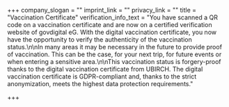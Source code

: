 +++
company_slogan = ""
imprint_link = ""
privacy_link = ""
title = "Vaccination Certificate"
verification_info_text = "You have scanned a QR code on a vaccination certificate and are now on a certified verification website of govdigital eG. With the digital vaccination certificate, you now have the opportunity to verify the authenticity of the vaccination status.\\n\\nIn many areas it may be necessary in the future to provide proof of vaccination. This can be the case, for your next trip, for future events or when entering a sensitive area.\\n\\nThis vaccination status is forgery-proof thanks to the digital vaccination certificate from UBIRCH. The digital vaccination certificate is GDPR-compliant and, thanks to the strict anonymization, meets the highest data protection requirements."

+++
